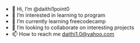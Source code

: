 - 👋 Hi, I’m @daithi1point0
- 👀 I’m interested in learning to program
- 🌱 I’m currently learning freecodecamp
- 💞️ I’m looking to collaborate on interesting projects 
- 📫 How to reach me daithi1.0@yahoo.com 

<!---
daithi1point0/daithi1point0 is a ✨ special ✨ repository because its `README.md` (this file) appears on your GitHub profile.
You can click the Preview link to take a look at your changes.
--->
